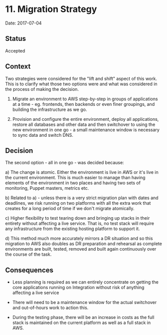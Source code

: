 # 11. Migration Strategy

Date: 2017-07-04

## Status

Accepted

## Context

Two strategies were considered for the "lift and shift" aspect of this work. This is to clarify what those two options were and what was considered in the process of making the decision.

1) Migrate an environment to AWS step-by-step in groups of applications at a time - eg. frontends, then backends or even finer groupings, and building the infrastructure as we go.

2) Provision and configure the entire environment, deploy all applications, restore all databases and other data and then switchover to using the new environment in one go - a small maintenance window is necessary to sync data and switch DNS.

## Decision

The second option - all in one go - was decided because:

a) The change is atomic. Either the environment is live in AWS or it's live in the current environment. This is much easier to manage than having elements of the environment in two places and having two sets of monitoring, Puppet masters, metrics etc.

b) Related to a) - unless there is a very strict migration plan with dates and deadlines, we risk running on two platforms with all the extra work that creates for a long period of time if we don't migrate atomically.

c) Higher flexibility to test tearing down and bringing up stacks in their entirety without affecting a live service. That is, no test stack will require any infrastructure from the existing hosting platform to support it.

d) This method much more accurately mirrors a DR situation and so this migration to AWS also doubles as DR preparation and rehearsal as complete environments are built, tested, removed and built again continuously over the course of the task.

## Consequences

* Less planning is required as we can entirely concentrate on getting the core applications running on Integration without risk of anything affecting a live service

* There will need to be a maintenance window for the actual switchover and out-of-hours work to action this.

* During the testing phase, there will be an increase in costs as the full stack is maintained on the current platform as well as a full stack in AWS.
